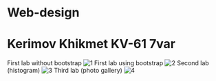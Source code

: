 # Web-design
# Kerimov Khikmet KV-61 7var
First lab without bootstrap
![1](https://user-images.githubusercontent.com/22275642/50085270-39894b80-0202-11e9-89ed-278d456dc19f.JPG)
First lab using bootstrap
![2](https://user-images.githubusercontent.com/22275642/50085272-39894b80-0202-11e9-817e-8ca3288101ed.JPG)
Second lab (histogram)
![3](https://user-images.githubusercontent.com/22275642/50085273-39894b80-0202-11e9-95ba-e979ee2fa21a.JPG)
Third lab (photo gallery)
![4](https://user-images.githubusercontent.com/22275642/50085274-3a21e200-0202-11e9-94c7-50371ff23f39.JPG)
